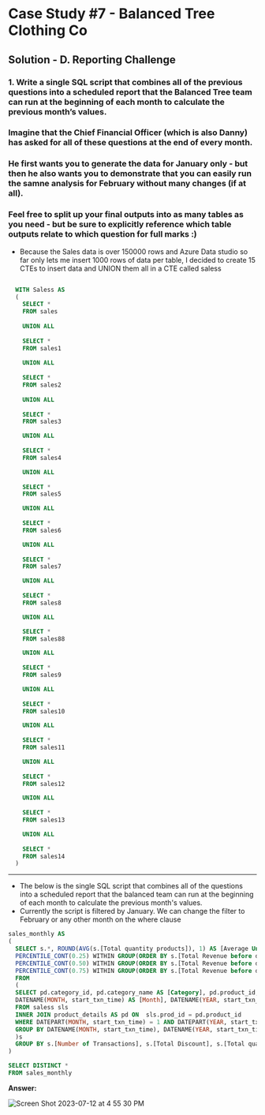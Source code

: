 # Case Study #7 - Balanced Tree Clothing Co

## Solution - D. Reporting Challenge

### 1. Write a single SQL script that combines all of the previous questions into a scheduled report that the Balanced Tree team can run at the beginning of each month to calculate the previous month’s values.

### Imagine that the Chief Financial Officer (which is also Danny) has asked for all of these questions at the end of every month.

### He first wants you to generate the data for January only - but then he also wants you to demonstrate that you can easily run the samne analysis for February without many changes (if at all).

### Feel free to split up your final outputs into as many tables as you need - but be sure to explicitly reference which table outputs relate to which question for full marks :)


- Because the Sales data is over 150000 rows and Azure Data studio so far only lets me insert 1000 rows of data per table, I decided to create 15 CTEs to insert data and UNION them all in a CTE called saless

````SQL

  WITH Saless AS
  (
    SELECT *
    FROM sales
    
    UNION ALL
    
    SELECT *
    FROM sales1
    
    UNION ALL
    
    SELECT *
    FROM sales2 
    
    UNION ALL
    
    SELECT *
    FROM sales3

    UNION ALL
    
    SELECT *
    FROM sales4 

    UNION ALL
    
    SELECT *
    FROM sales5

    UNION ALL
    
    SELECT *
    FROM sales6

    UNION ALL
    
    SELECT *
    FROM sales7

    UNION ALL
    
    SELECT *
    FROM sales8

    UNION ALL

    SELECT *
    FROM sales88

    UNION ALL
    
    SELECT *
    FROM sales9

    UNION ALL
    
    SELECT *
    FROM sales10

    UNION ALL
    
    SELECT *
    FROM sales11

    UNION ALL
    
    SELECT *
    FROM sales12

    UNION ALL
    
    SELECT *
    FROM sales13

    UNION ALL
    
    SELECT *
    FROM sales14
  )
````

***

- The below is the single SQL script that combines all of the questions into a scheduled report that the balanced team can run at the beginning of each month to calculate the previous month's values.
- Currently the script is filtered by January. We can change the filter to February or any other month on the where clause





````sql
sales_monthly AS
(
  SELECT s.*, ROUND(AVG(s.[Total quantity products]), 1) AS [Average Unique Products], ROUND(AVG(s.[Total Revenue before discounts]), 1) AS [Average Revenue], ROUND(AVG(s.[Total Discount]), 1) AS [Average Discount],
  PERCENTILE_CONT(0.25) WITHIN GROUP(ORDER BY s.[Total Revenue before discounts]) OVER() AS [25th Percentile],
  PERCENTILE_CONT(0.50) WITHIN GROUP(ORDER BY s.[Total Revenue before discounts]) OVER() AS [50th Percentile],
  PERCENTILE_CONT(0.75) WITHIN GROUP(ORDER BY s.[Total Revenue before discounts]) OVER() AS [75th Percentile]
  FROM
  (
  SELECT pd.category_id, pd.category_name AS [Category], pd.product_id, pd.product_name AS [Product], RANK() OVER(PARTITION BY pd.segment_id ORDER BY SUM(sls.qty)) AS [Ranked Products], pd.segment_id, pd.segment_name AS [Segment], sls.txn_id AS [Transactions], sls.member, ROUND(100 * CAST(COUNT(sls.member) AS FLOAT)/(SELECT COUNT(member) FROM saless),2) AS [Member Percentage], COUNT(DISTINCT sls.txn_id) AS [Number of Transactions], SUM(qty) AS [Total quantity products], SUM(sls.qty * sls.price) AS [Total Revenue before discounts], ROUND(SUM(sls.qty * sls.price * CAST(discount AS FLOAT)), 2) AS [Total Discount],
  DATENAME(MONTH, start_txn_time) AS [Month], DATENAME(YEAR, start_txn_time) AS [Year]
  FROM saless sls
  INNER JOIN product_details AS pd ON  sls.prod_id = pd.product_id
  WHERE DATEPART(MONTH, start_txn_time) = 1 AND DATEPART(YEAR, start_txn_time) = '2021'
  GROUP BY DATENAME(MONTH, start_txn_time), DATENAME(YEAR, start_txn_time), txn_id, member, pd.product_id, pd.product_name, pd.segment_id, pd.segment_name, pd.category_id, pd.category_name
  )s
  GROUP BY s.[Number of Transactions], s.[Total Discount], s.[Total quantity products], s.[Total Revenue before discounts], s.[Month], s.[Year], s.Transactions, s.member, s.[Member Percentage], s.product_id, s.Product, s.segment_id, s.Segment, s.[Ranked Products], s.Category, s.category_id
)

SELECT DISTINCT *
FROM sales_monthly

````


**Answer:**

![Screen Shot 2023-07-12 at 4 55 30 PM](https://github.com/KennethManzi1/8-week-SQL-Challenge/assets/120513764/52d2db24-b675-49dd-b3d2-0260dba0378f)


